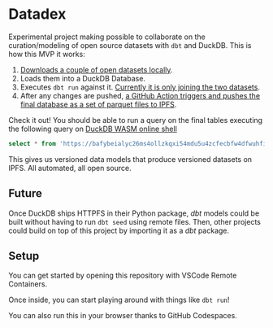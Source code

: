 # Datadex

Experimental project making possible to collaborate on the curation/modeling of open source datasets with `dbt` and DuckDB. This is how this MVP it works:

1. [Downloads a couple of open datasets locally](Makefile).
2. Loads them into a DuckDB Database.
3. Executes `dbt run` against it. [Currently it is only joining the two datasets](models/join.sql).
4. After any changes are pushed, [a GitHub Action triggers and pushes the final database as a set of parquet files to IPFS](https://github.com/davidgasquez/datadex/actions/workflows/docs.yml).

Check it out! You should be able to run a query on the final tables executing the following query on [DuckDB WASM online shell](https://shell.duckdb.org/)


```sql
select * from 'https://bafybeialyc26ms4ollzkqxi54mdu5u4zcfecbfw4dfwuhfi25zu3k5iqpu.ipfs.dweb.link/2_join.parquet';
```

This gives us versioned data models that produce versioned datasets on IPFS. All automated, all open source.

## Future

Once DuckDB ships HTTPFS in their Python package, _dbt_ models could be built without having to run `dbt seed` using remote files.
Then, other projects could build on top of this project by importing it as a _dbt_ package.

## Setup

You can get started by opening this repository with VSCode Remote Containers.

Once inside, you can start playing around with things like `dbt run`!

You can also run this in your browser thanks to GitHub Codespaces.

